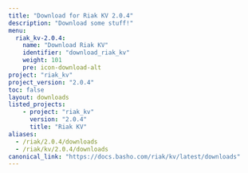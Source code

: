 ```yaml
---
title: "Download for Riak KV 2.0.4"
description: "Download some stuff!"
menu:
  riak_kv-2.0.4:
    name: "Download Riak KV"
    identifier: "download_riak_kv"
    weight: 101
    pre: icon-download-alt
project: "riak_kv"
project_version: "2.0.4"
toc: false
layout: downloads
listed_projects:
    - project: "riak_kv"
      version: "2.0.4"
      title: "Riak KV"
aliases:
  - /riak/2.0.4/downloads
  - /riak/kv/2.0.4/downloads
canonical_link: "https://docs.basho.com/riak/kv/latest/downloads"
---
```

